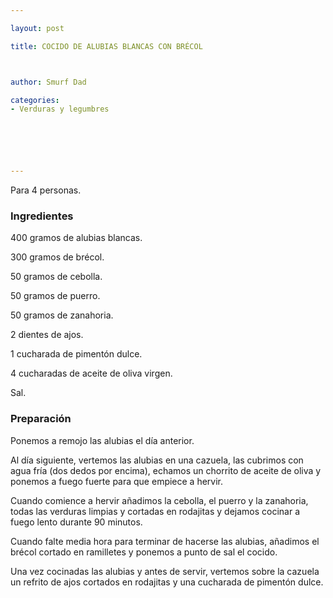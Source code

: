 ```yaml
---

layout: post

title: COCIDO DE ALUBIAS BLANCAS CON BRÉCOL



author: Smurf Dad

categories:
- Verduras y legumbres






---
```


Para 4 personas.

<h3>Ingredientes</h3>

400 gramos de alubias blancas.

300 gramos de brécol.

50 gramos de cebolla.

50 gramos de puerro.

50 gramos de zanahoria.

2 dientes de ajos.

1 cucharada de pimentón dulce.

4 cucharadas de aceite de oliva virgen.

Sal.

<h3>Preparación</h3>

Ponemos a remojo las alubias el día anterior.

Al día siguiente, vertemos las alubias en una cazuela, las cubrimos con agua fría (dos dedos por encima), echamos un chorrito de aceite de oliva y ponemos a fuego fuerte para que empiece a hervir.

Cuando comience a hervir añadimos la cebolla, el puerro y la zanahoria, todas las verduras limpias y cortadas en rodajitas y dejamos cocinar a fuego lento durante 90 minutos.

Cuando falte media hora para terminar de hacerse las alubias, añadimos el brécol cortado en ramilletes y ponemos a punto de sal el cocido.

Una vez cocinadas las alubias y antes de servir, vertemos sobre la cazuela un refrito de ajos cortados en rodajitas y una cucharada de pimentón dulce.